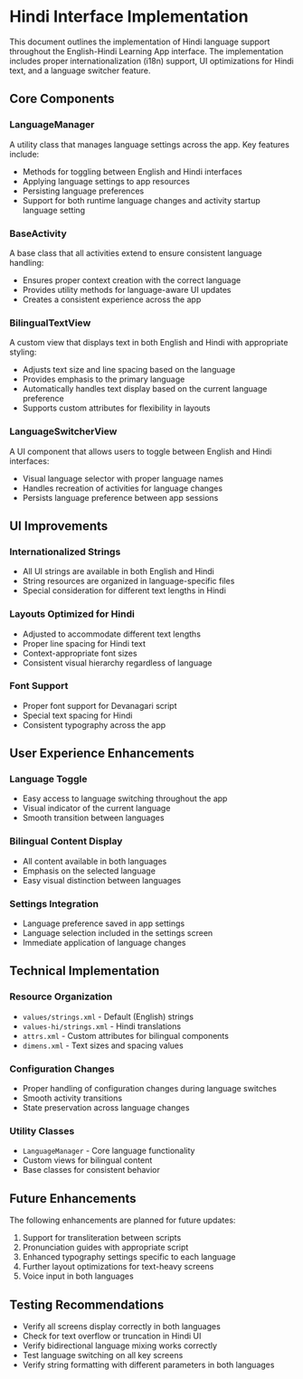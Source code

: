 # Hindi Interface Implementation

This document outlines the implementation of Hindi language support throughout the English-Hindi Learning App interface. The implementation includes proper internationalization (i18n) support, UI optimizations for Hindi text, and a language switcher feature.

## Core Components

### LanguageManager

A utility class that manages language settings across the app. Key features include:

- Methods for toggling between English and Hindi interfaces
- Applying language settings to app resources
- Persisting language preferences
- Support for both runtime language changes and activity startup language setting

### BaseActivity

A base class that all activities extend to ensure consistent language handling:

- Ensures proper context creation with the correct language
- Provides utility methods for language-aware UI updates
- Creates a consistent experience across the app

### BilingualTextView

A custom view that displays text in both English and Hindi with appropriate styling:

- Adjusts text size and line spacing based on the language
- Provides emphasis to the primary language
- Automatically handles text display based on the current language preference
- Supports custom attributes for flexibility in layouts

### LanguageSwitcherView

A UI component that allows users to toggle between English and Hindi interfaces:

- Visual language selector with proper language names
- Handles recreation of activities for language changes
- Persists language preference between app sessions

## UI Improvements

### Internationalized Strings

- All UI strings are available in both English and Hindi
- String resources are organized in language-specific files
- Special consideration for different text lengths in Hindi

### Layouts Optimized for Hindi

- Adjusted to accommodate different text lengths
- Proper line spacing for Hindi text
- Context-appropriate font sizes
- Consistent visual hierarchy regardless of language

### Font Support

- Proper font support for Devanagari script
- Special text spacing for Hindi
- Consistent typography across the app

## User Experience Enhancements

### Language Toggle

- Easy access to language switching throughout the app
- Visual indicator of the current language
- Smooth transition between languages

### Bilingual Content Display

- All content available in both languages
- Emphasis on the selected language
- Easy visual distinction between languages

### Settings Integration

- Language preference saved in app settings
- Language selection included in the settings screen
- Immediate application of language changes

## Technical Implementation

### Resource Organization

- `values/strings.xml` - Default (English) strings
- `values-hi/strings.xml` - Hindi translations
- `attrs.xml` - Custom attributes for bilingual components
- `dimens.xml` - Text sizes and spacing values

### Configuration Changes

- Proper handling of configuration changes during language switches
- Smooth activity transitions
- State preservation across language changes

### Utility Classes

- `LanguageManager` - Core language functionality
- Custom views for bilingual content
- Base classes for consistent behavior

## Future Enhancements

The following enhancements are planned for future updates:

1. Support for transliteration between scripts
2. Pronunciation guides with appropriate script
3. Enhanced typography settings specific to each language
4. Further layout optimizations for text-heavy screens
5. Voice input in both languages

## Testing Recommendations

- Verify all screens display correctly in both languages
- Check for text overflow or truncation in Hindi UI
- Verify bidirectional language mixing works correctly
- Test language switching on all key screens
- Verify string formatting with different parameters in both languages